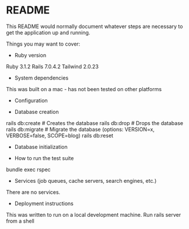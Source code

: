 # README

This README would normally document whatever steps are necessary to get the
application up and running.

Things you may want to cover:

* Ruby version

 Ruby 3.1.2
 Rails  7.0.4.2
 Tailwind 2.0.23

* System dependencies

This was built on a mac -  has not been tested on other platforms

* Configuration

* Database creation

rails db:create                          # Creates the database
rails db:drop                            # Drops the database
rails db:migrate                         # Migrate the database (options: VERSION=x, VERBOSE=false, SCOPE=blog)
rails db:reset

* Database initialization

* How to run the test suite

bundle exec rspec

* Services (job queues, cache servers, search engines, etc.)

There are no services.

* Deployment instructions

This was written to run on a local development machine.
Run rails server from a shell
